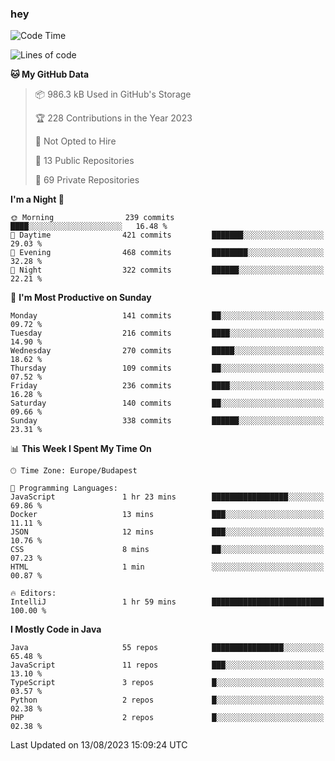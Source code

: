 ### hey

<!--START_SECTION:waka-->
![Code Time](http://img.shields.io/badge/Code%20Time-949%20hrs%2042%20mins-blue)

![Lines of code](https://img.shields.io/badge/From%20Hello%20World%20I%27ve%20Written-1.0%20million%20lines%20of%20code-blue)

**🐱 My GitHub Data** 

> 📦 986.3 kB Used in GitHub's Storage 
 > 
> 🏆 228 Contributions in the Year 2023
 > 
> 🚫 Not Opted to Hire
 > 
> 📜 13 Public Repositories 
 > 
> 🔑 69 Private Repositories 
 > 
**I'm a Night 🦉** 

```text
🌞 Morning                239 commits         ████░░░░░░░░░░░░░░░░░░░░░   16.48 % 
🌆 Daytime                421 commits         ███████░░░░░░░░░░░░░░░░░░   29.03 % 
🌃 Evening                468 commits         ████████░░░░░░░░░░░░░░░░░   32.28 % 
🌙 Night                  322 commits         ██████░░░░░░░░░░░░░░░░░░░   22.21 % 
```
📅 **I'm Most Productive on Sunday** 

```text
Monday                   141 commits         ██░░░░░░░░░░░░░░░░░░░░░░░   09.72 % 
Tuesday                  216 commits         ████░░░░░░░░░░░░░░░░░░░░░   14.90 % 
Wednesday                270 commits         █████░░░░░░░░░░░░░░░░░░░░   18.62 % 
Thursday                 109 commits         ██░░░░░░░░░░░░░░░░░░░░░░░   07.52 % 
Friday                   236 commits         ████░░░░░░░░░░░░░░░░░░░░░   16.28 % 
Saturday                 140 commits         ██░░░░░░░░░░░░░░░░░░░░░░░   09.66 % 
Sunday                   338 commits         ██████░░░░░░░░░░░░░░░░░░░   23.31 % 
```


📊 **This Week I Spent My Time On** 

```text
🕑︎ Time Zone: Europe/Budapest

💬 Programming Languages: 
JavaScript               1 hr 23 mins        █████████████████░░░░░░░░   69.86 % 
Docker                   13 mins             ███░░░░░░░░░░░░░░░░░░░░░░   11.11 % 
JSON                     12 mins             ███░░░░░░░░░░░░░░░░░░░░░░   10.76 % 
CSS                      8 mins              ██░░░░░░░░░░░░░░░░░░░░░░░   07.23 % 
HTML                     1 min               ░░░░░░░░░░░░░░░░░░░░░░░░░   00.87 % 

🔥 Editors: 
IntelliJ                 1 hr 59 mins        █████████████████████████   100.00 % 
```

**I Mostly Code in Java** 

```text
Java                     55 repos            ████████████████░░░░░░░░░   65.48 % 
JavaScript               11 repos            ███░░░░░░░░░░░░░░░░░░░░░░   13.10 % 
TypeScript               3 repos             █░░░░░░░░░░░░░░░░░░░░░░░░   03.57 % 
Python                   2 repos             █░░░░░░░░░░░░░░░░░░░░░░░░   02.38 % 
PHP                      2 repos             █░░░░░░░░░░░░░░░░░░░░░░░░   02.38 % 
```




 Last Updated on 13/08/2023 15:09:24 UTC
<!--END_SECTION:waka-->
